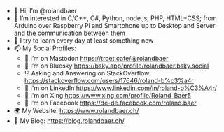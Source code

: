 - 👋 Hi, I’m @rolandbaer
- 👀 I’m interested in C/C++, C#, Python, node.js, PHP, HTML+CSS; from Arduino over Raspberry Pi and Smartphone up to Desktop and Server and the communication between them
- 🌱 I try to learn every day at least something new
- 📫 My Social Profiles:
    -  🐘 I’m on Mastodon <a rel="me" href="https://troet.cafe/@rolandbaer">https://troet.cafe/@rolandbaer</a>
    -  🦋 I’m on Bluesky <https://bsky.app/profile/rolandbaer.bsky.social>
    -  ⁉️ Asking and Answering on StackOverflow <https://stackoverflow.com/users/17646/roland-b%c3%a4r>
    -  🏢 I'm on LinkedIn <https://www.linkedin.com/in/roland-b%C3%A4r/>
    -  🏢 I'm on Xing <https://www.xing.com/profile/Roland_Baer5>
    -  📘 I’m on Facebook <https://de-de.facebook.com/roland.baer>
- 🌍 My Website: <https://www.rolandbaer.ch/>
- 📝 My Blog: <https://blog.rolandbaer.ch/>
<!---
rolandbaer/rolandbaer is a ✨ special ✨ repository because its `README.md` (this file) appears on your GitHub profile.
You can click the Preview link to take a look at your changes.
--->
